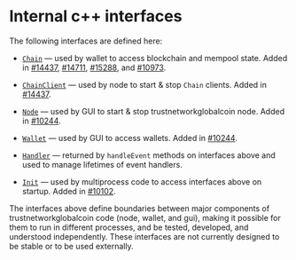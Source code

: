# Internal c++ interfaces

The following interfaces are defined here:

* [`Chain`](chain.h) — used by wallet to access blockchain and mempool state. Added in [#14437](https://github.com/trustnetworkglobalcoin/trustnetworkglobalcoin/pull/14437), [#14711](https://github.com/trustnetworkglobalcoin/trustnetworkglobalcoin/pull/14711), [#15288](https://github.com/trustnetworkglobalcoin/trustnetworkglobalcoin/pull/15288), and [#10973](https://github.com/trustnetworkglobalcoin/trustnetworkglobalcoin/pull/10973).

* [`ChainClient`](chain.h) — used by node to start & stop `Chain` clients. Added in [#14437](https://github.com/trustnetworkglobalcoin/trustnetworkglobalcoin/pull/14437).

* [`Node`](node.h) — used by GUI to start & stop trustnetworkglobalcoin node. Added in [#10244](https://github.com/trustnetworkglobalcoin/trustnetworkglobalcoin/pull/10244).

* [`Wallet`](wallet.h) — used by GUI to access wallets. Added in [#10244](https://github.com/trustnetworkglobalcoin/trustnetworkglobalcoin/pull/10244).

* [`Handler`](handler.h) — returned by `handleEvent` methods on interfaces above and used to manage lifetimes of event handlers.

* [`Init`](init.h) — used by multiprocess code to access interfaces above on startup. Added in [#10102](https://github.com/trustnetworkglobalcoin/trustnetworkglobalcoin/pull/10102).

The interfaces above define boundaries between major components of trustnetworkglobalcoin code (node, wallet, and gui), making it possible for them to run in different processes, and be tested, developed, and understood independently. These interfaces are not currently designed to be stable or to be used externally.
